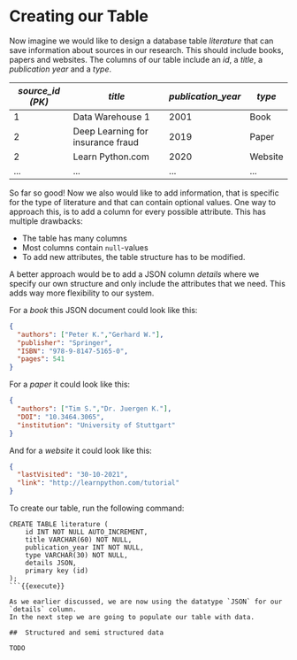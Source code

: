 
# Creating our Table

Now imagine we would like to design a database table *literature* that can save 
information about sources in our research. This should include books, papers and websites.
The columns of our table include an _id_, a _title_, a _publication year_ and a _type_. 

| *source_id (PK)* | *title*                          | *publication_year* | *type*   |
|------------------|----------------------------------|--------------------|----------|
| 1                | Data Warehouse 1                 | 2001               | Book     |
| 2                | Deep Learning for insurance fraud| 2019               | Paper    |
| 2                | Learn Python.com                 | 2020               | Website  |
| ...              | ...                              | ...                | ...      |

So far so good! Now we also would like to add information, that is specific for the type of literature and that can
contain optional values. One way to approach this, is to add a column for every possible attribute. This has multiple drawbacks:

* The table has many columns
* Most columns contain `null`-values
* To add new attributes, the table structure has to be modified. 

A better approach would be to add a JSON column _details_ where we specify our own structure and only include the 
attributes that we need. This adds way more flexibility to our system.

For a *book* this JSON document could look like this:

```json
{
  "authors": ["Peter K.","Gerhard W."],
  "publisher": "Springer",
  "ISBN": "978-9-8147-5165-0",
  "pages": 541
}
```

For a *paper* it could look like this:

```json
{
  "authors": ["Tim S.","Dr. Juergen K."],
  "DOI": "10.3464.3065",
  "institution": "University of Stuttgart"
}
```
And for a *website* it could look like this: 

```json
{
  "lastVisited": "30-10-2021",
  "link": "http://learnpython.com/tutorial"
}
```

To create our table, run the following command: 

```mariadb
CREATE TABLE literature (
    id INT NOT NULL AUTO_INCREMENT,
    title VARCHAR(60) NOT NULL,
    publication_year INT NOT NULL,
    type VARCHAR(30) NOT NULL,
    details JSON,
    primary key (id)
);
```{{execute}}

As we earlier discussed, we are now using the datatype `JSON` for our `details` column.
In the next step we are going to populate our table with data. 

##  Structured and semi structured data

TODO



